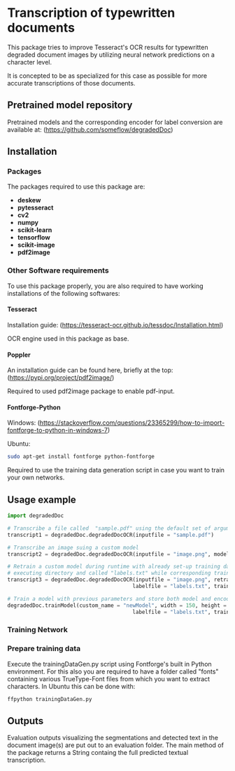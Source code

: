 # Transcription of typewritten documents

This package tries to improve Tesseract's OCR results for typewritten degraded document images by utilizing neural network predictions on a character level.

It is concepted to be as specialized for this case as possible for more accurate transcriptions of those documents.

## Pretrained model repository

Pretrained models and the corresponding encoder for label conversion are available at: (https://github.com/someflow/degradedDoc)

## Installation



### Packages

The packages required to use this package are:

* **deskew**
* **pytesseract**
* **cv2**
* **numpy**
* **scikit-learn**
* **tensorflow**
* **scikit-image**
* **pdf2image**

### Other Software requirements

To use this package properly, you are also required to have working installations of the following softwares:

#### Tesseract

Installation guide: (https://tesseract-ocr.github.io/tessdoc/Installation.html)

OCR engine used in this package as base.

#### Poppler

An installation guide can be found here, briefly at the top: (https://pypi.org/project/pdf2image/) 

Required to used pdf2image package to enable pdf-input.

#### Fontforge-Python

Windows: (https://stackoverflow.com/questions/23365299/how-to-import-fontforge-to-python-in-windows-7)

Ubuntu:

```bash
sudo apt-get install fontforge python-fontforge
```

Required to use the training data generation script in case you want to train your own networks.

## Usage example

```python
import degradedDoc

# Transcribe a file called  "sample.pdf" using the default set of arguments
transcript1 = degradedDoc.degradedDocOCR(inputfile = "sample.pdf")

# Transcribe an image suing a custom model
transcript2 = degradedDoc.degradedDocOCR(inputfile = "image.png", modelpath = "models/Custom", labelencpath = "encoders/custom.sav")

# Retrain a custom model during runtime with already set-up training data, labelfile is in
# executing directory and called "labels.txt" while corresponding training data is located in directory "dataset"
transcript3 = degradedDoc.degradedDocOCR(inputfile = "image.png", retrain = 1, architecture = "Xception", 
										labelfile = "labels.txt", trainData = "dataset", numclasses = 77)

# Train a model with previous parameters and store both model and encoder under "models/newModel" and "encoder/newModel" respectively
degradedDoc.trainModel(custom_name = "newModel", width = 150, height = 150, architecture = "Xception", 
										labelfile = "labels.txt", trainData = "dataset", numclasses = 77)
```

### Training Network

### Prepare training data

Execute the trainingDataGen.py script using Fontforge's built in Python environment. For this also you are required to have a folder called "fonts" containing various TrueType-Font files from which you want to extract characters. In Ubuntu this can be done with:

```bash
ffpython trainingDataGen.py
```

## Outputs

Evaluation outputs visualizing the segmentations and detected text in the document image(s) are put out to an evaluation folder. The main method of the package returns a String containg the full predicted textual transcription.

